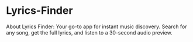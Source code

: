# Lyrics-Finder
About Lyrics Finder: Your go-to app for instant music discovery. Search for any song, get the full lyrics, and listen to a 30-second audio preview.
